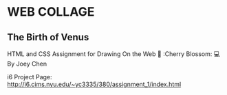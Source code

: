 # WEB COLLAGE
## The Birth of Venus 

HTML and CSS Assignment for Drawing On the Web :art: :Cherry Blossom: :computer: 
By Joey Chen

i6 Project Page: http://i6.cims.nyu.edu/~yc3335/380/assignment_1/index.html